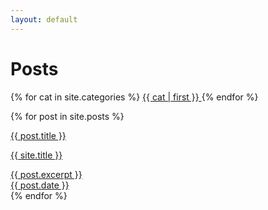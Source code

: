 ```yaml
---
layout: default
---
```


# Posts

<div class="tags are-medium">
  {% for cat in site.categories %}
  <a href="/categories/#{{ cat | first }}">
    <span class="tag is-primary mr-2">
      <i class="fas fa-tag"></i> {{ cat | first }}
    </span>
  </a>
  {% endfor %}
</div>

{% for post in site.posts %}
<div class="card mb-4">
  <a href="{{ post.url }}">
  <div class="card-content">
    <div class="media">
      <div class="media-content">
        <p class="title is-4">{{ post.title }}</p>
        <p class="subtitle is-6">{{ site.title }}</p>
      </div>
    </div>
    <div class="content">
      {{ post.excerpt }}
      <br>
      <time datetime="2016-1-1">{{ post.date }}</time>
    </div>
  </div>
  </a>
</div>
{% endfor %}